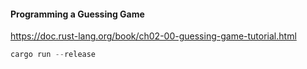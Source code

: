 #### Programming a Guessing Game

https://doc.rust-lang.org/book/ch02-00-guessing-game-tutorial.html


```rust
cargo run --release
```
